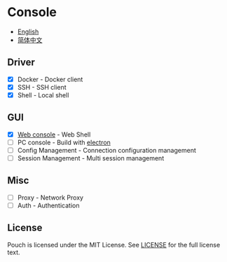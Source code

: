 # Console

- [English](./README.md)
- [简体中文](./README_cn.md)

## Driver
- [x] Docker - Docker client
- [x] SSH - SSH client
- [x] Shell - Local shell

## GUI
- [x] [Web console](./cmd/web_console/) - Web Shell
- [ ] PC console - Build with [electron](https://github.com/electron/electron)
- [ ] Config Management - Connection configuration management
- [ ] Session Management - Multi session management

## Misc
- [ ] Proxy - Network Proxy
- [ ] Auth - Authentication

## License

Pouch is licensed under the MIT License. See [LICENSE](https://github.com/wzshiming/console/blob/master/LICENSE) for the full license text.
